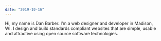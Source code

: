 ```yaml
---
date: "2019-10-16"
---
```


Hi, my name is Dan Barber. I’m a web designer and developer in Madison, WI.
I design and build standards compliant websites that are simple, usable and
attractive using open source software technologies.
